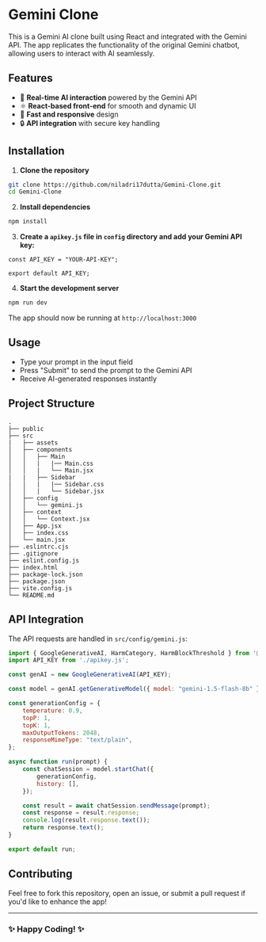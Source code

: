 # Gemini Clone

This is a Gemini AI clone built using React and integrated with the Gemini API. The app replicates the functionality of the original Gemini chatbot, allowing users to interact with AI seamlessly.

## Features

- 🌟 **Real-time AI interaction** powered by the Gemini API
- ⚛️ **React-based front-end** for smooth and dynamic UI
- 🚀 **Fast and responsive** design
- 🔒 **API integration** with secure key handling

## Installation

1. **Clone the repository**

```bash
git clone https://github.com/niladri17dutta/Gemini-Clone.git
cd Gemini-Clone
```

2. **Install dependencies**

```bash
npm install
```

3. **Create a `apikey.js` file in `config` directory and add your Gemini API key:**

```
const API_KEY = "YOUR-API-KEY";

export default API_KEY;
```

4. **Start the development server**

```bash
npm run dev
```

The app should now be running at `http://localhost:3000`

## Usage

- Type your prompt in the input field
- Press "Submit" to send the prompt to the Gemini API
- Receive AI-generated responses instantly

## Project Structure

```
.
├── public
├── src
|   ├── assets
│   ├── components
│   │   ├── Main
│   │   |   |── Main.css
│   │   |   └── Main.jsx
|   |   ├── Sidebar
│   │   |   |── Sidebar.css
│   │   |   └── Sidebar.jsx
│   ├── config
│   │   └── gemini.js
│   ├── context
│   │   └── Context.jsx
│   ├── App.jsx
│   ├── index.css
│   └── main.jsx
├── .eslintrc.cjs
├── .gitignore
├── eslint.config.js
├── index.html
├── package-lock.json
├── package.json
├── vite.config.js
└── README.md
```

## API Integration

The API requests are handled in `src/config/gemini.js`:

```javascript
import { GoogleGenerativeAI, HarmCategory, HarmBlockThreshold } from '@google/generative-ai';
import API_KEY from './apikey.js';

const genAI = new GoogleGenerativeAI(API_KEY);

const model = genAI.getGenerativeModel({ model: "gemini-1.5-flash-8b" });

const generationConfig = {
    temperature: 0.9,
    topP: 1,
    topK: 1,
    maxOutputTokens: 2048,
    responseMimeType: "text/plain",
};

async function run(prompt) {
    const chatSession = model.startChat({
        generationConfig,
        history: [],
    });

    const result = await chatSession.sendMessage(prompt);
    const response = result.response;
    console.log(result.response.text());
    return response.text();
}

export default run;
```

## Contributing

Feel free to fork this repository, open an issue, or submit a pull request if you'd like to enhance the app!

---

### ✨ Happy Coding! ✨

